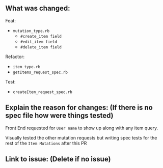 ## What was changed:
Feat:
- `mutation_type.rb`
  - `#create_item field`
  - `#edit_item field`
  - `#delete_item field`<br>

Refactor:
- `item_type.rb`
- `getItems_request_spec.rb`

Test:
- `createItem_request_spec.rb`

## Explain the reason for changes: (If there is no spec file how were things tested)
Front End requested for `User name` to show up along with any item query.

Visually tested the other mutation requests but writing spec tests for the rest of the `Item Mutations` after this PR


## Link to issue: (Delete if no issue)
